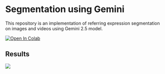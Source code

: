 # Segmentation using Gemini
This repository is an implementation of referring expression segmentation on images and videos using Gemini 2.5 model.

<a target="_blank" href="https://colab.research.google.com/github/NSTiwari/Segmentation-using-Gemini/blob/main/Segmentation-using-Gemini.ipynb">
  <img src="https://colab.research.google.com/assets/colab-badge.svg" alt="Open In Colab"/>
</a>


## Results
<img src="https://github.com/NSTiwari/Segmentation-using-Gemini/blob/main/assets/gemini-segmentation.gif"/>
